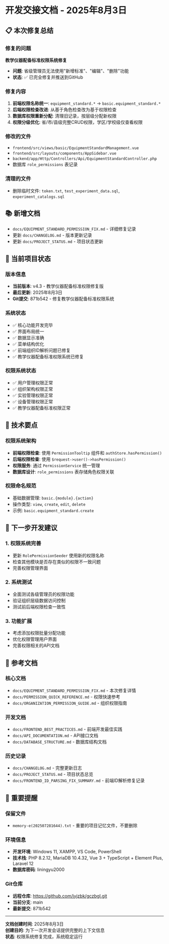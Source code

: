 # 开发交接文档 - 2025年8月3日

## 📋 本次修复总结

### 修复的问题
**教学仪器配备标准权限系统修复**
- **问题**: 省级管理员无法使用"新增标准"、"编辑"、"删除"功能
- **状态**: ✅ 已完全修复并推送到GitHub

### 修复内容
1. **前端权限名称统一**: `equipment_standard.*` → `basic.equipment_standard.*`
2. **后端权限检查改进**: 从基于角色检查改为基于权限检查
3. **数据库权限重新分配**: 清理旧记录，按层级分配新权限
4. **权限分级优化**: 省/市/县级完整CRUD权限，学区/学校级仅查看权限

### 修改的文件
- `frontend/src/views/basic/EquipmentStandardManagement.vue`
- `frontend/src/layouts/components/AppSidebar.vue`
- `backend/app/Http/Controllers/Api/EquipmentStandardController.php`
- 数据库 `role_permissions` 表记录

### 清理的文件
- 删除临时文件: `token.txt`, `test_experiment_data.sql`, `experiment_catalogs.sql`

## 📚 新增文档
- `docs/EQUIPMENT_STANDARD_PERMISSION_FIX.md` - 详细修复记录
- 更新 `docs/CHANGELOG.md` - 版本更新记录
- 更新 `docs/PROJECT_STATUS.md` - 项目状态更新

## 🎯 当前项目状态

### 版本信息
- **当前版本**: v4.3 - 教学仪器配备标准权限修复版
- **最后更新**: 2025年8月3日
- **Git提交**: 871b542 - 修复教学仪器配备标准权限系统

### 系统状态
- ✅ 核心功能开发完毕
- ✅ 界面布局统一
- ✅ 数据显示准确
- ✅ 菜单结构优化
- ✅ 前端组织ID解析问题已修复
- ✅ 教学仪器配备标准权限系统已修复

### 权限系统状态
- ✅ 用户管理权限正常
- ✅ 组织架构权限正常
- ✅ 实验管理权限正常
- ✅ 设备管理权限正常
- ✅ 教学仪器配备标准权限正常

## 🔧 技术要点

### 权限系统架构
- **前端权限检查**: 使用 `PermissionTooltip` 组件和 `authStore.hasPermission()`
- **后端权限检查**: 使用 `$request->user()->hasPermission()`
- **权限服务**: 通过 `PermissionService` 统一管理
- **数据库设计**: `role_permissions` 表存储角色权限关联

### 权限命名规范
- 基础数据管理: `basic.{module}.{action}`
- 操作类型: `view`, `create`, `edit`, `delete`
- 示例: `basic.equipment_standard.create`

## 🚀 下一步开发建议

### 1. 权限系统完善
- 更新 `RolePermissionSeeder` 使用新的权限名称
- 检查其他模块是否存在类似的权限不一致问题
- 完善权限管理界面

### 2. 系统测试
- 全面测试各级管理员的权限功能
- 验证组织层级数据访问控制
- 测试前后端权限检查一致性

### 3. 功能扩展
- 考虑添加权限批量分配功能
- 优化权限管理用户界面
- 完善权限相关的API文档

## 📖 参考文档

### 核心文档
- `docs/EQUIPMENT_STANDARD_PERMISSION_FIX.md` - 本次修复详情
- `docs/PERMISSION_QUICK_REFERENCE.md` - 权限快速参考
- `docs/ORGANIZATION_PERMISSION_GUIDE.md` - 组织权限指南

### 开发文档
- `docs/FRONTEND_BEST_PRACTICES.md` - 前端开发最佳实践
- `docs/API_DOCUMENTATION.md` - API接口文档
- `docs/DATABASE_STRUCTURE.md` - 数据库结构文档

### 历史记录
- `docs/CHANGELOG.md` - 完整更新日志
- `docs/PROJECT_STATUS.md` - 项目状态总览
- `docs/FRONTEND_ID_PARSING_FIX_SUMMARY.md` - 前端ID解析修复记录

## 💾 重要提醒

### 保留文件
- `memory-e(202507281644).txt` - 重要的项目记忆文件，不要删除

### 环境信息
- **开发环境**: Windows 11, XAMPP, VS Code, PowerShell
- **技术栈**: PHP 8.2.12, MariaDB 10.4.32, Vue 3 + TypeScript + Element Plus, Laravel 12
- **数据库密码**: liningyu2000

### Git仓库
- **远程仓库**: https://github.com/jyjzbk/gczbgl.git
- **当前分支**: main
- **最新提交**: 871b542

---

**文档创建时间**: 2025年8月3日  
**创建目的**: 为下一次开发会话提供完整的上下文信息  
**状态**: 权限系统修复完成，系统稳定运行
